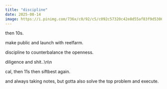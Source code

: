 ```yaml
---
title: "discipline"
date: 2025-08-14
image: https://i.pinimg.com/736x/c0/92/c5/c092c57320c42e8d55af83f9d5306314.jpg
---
```


then 10s.

make public and launch with reelfarm.

discipline to counterbalance the openness.

diligence and shit..\n\n

cal, then 11s then siftbest again.

and always taking notes, but gotta also solve the top problem and execute.
